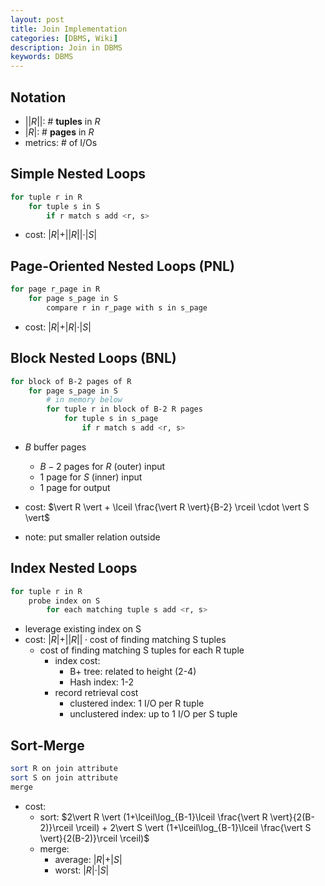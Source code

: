 ```yaml
---
layout: post
title: Join Implementation
categories: [DBMS, Wiki]
description: Join in DBMS
keywords: DBMS
---
```


## Notation

- $\vert\vert R \vert\vert$: \# **tuples** in $R$
- $\vert R \vert$: \# **pages** in $R$
- metrics: \# of I/Os

## Simple Nested Loops

``` sh
for tuple r in R
    for tuple s in S
        if r match s add <r, s>
```

- cost: $\vert R \vert + \vert\vert R \vert\vert \cdot \vert S \vert$

## Page-Oriented Nested Loops (PNL)

``` sh
for page r_page in R
    for page s_page in S
        compare r in r_page with s in s_page
```

- cost: $\vert R \vert + \vert R \vert \cdot \vert S \vert$

## Block Nested Loops (BNL)

```sh
for block of B-2 pages of R
    for page s_page in S
        # in memory below
        for tuple r in block of B-2 R pages
            for tuple s in s_page
                if r match s add <r, s>
```

- $B$ buffer pages
  - $B-2$ pages for $R$ (outer) input
  - $1$ page for $S$ (inner) input
  - $1$ page for output

- cost: $\vert R \vert + \lceil \frac{\vert R \vert}{B-2} \rceil \cdot \vert S \vert$

- note: put smaller relation outside

## Index Nested Loops

```sh
for tuple r in R
    probe index on S
        for each matching tuple s add <r, s>
```

- leverage existing index on S
- cost: $\vert R \vert + \vert\vert R \vert\vert \cdot \text{cost of finding matching S tuples}$
  - cost of finding matching S tuples for each R tuple
    - index cost:
      - B+ tree: related to height (2-4)
      - Hash index: 1-2
    - record retrieval cost
      - clustered index: 1 I/O per R tuple
      - unclustered index: up to 1 I/O per S tuple

## Sort-Merge

```sh
sort R on join attribute
sort S on join attribute
merge
```

- cost:
  - sort: $2\vert R \vert (1+\lceil\log_{B-1}\lceil \frac{\vert R \vert}{2(B-2)}\rceil \rceil) + 2\vert S \vert (1+\lceil\log_{B-1}\lceil \frac{\vert S \vert}{2(B-2)}\rceil \rceil)$
  - merge:
    - average: $\vert R \vert + \vert S \vert$
    - worst: $\vert R \vert \cdot \vert S \vert$
